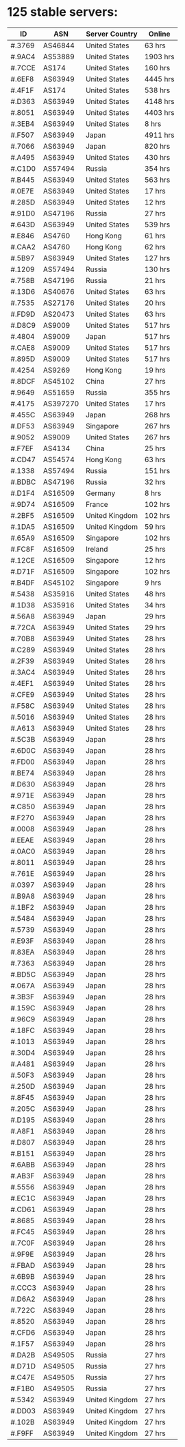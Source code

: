 # 125 stable servers:

| ID | ASN | Server Country | Online |
| ------ | ------ | ------ | ------ |
| #.3769 | AS46844 | United States | 63 hrs |
| #.9AC4 | AS53889 | United States | 1903 hrs |
| #.7CCE | AS174 | United States | 160 hrs |
| #.6EF8 | AS63949 | United States | 4445 hrs |
| #.4F1F | AS174 | United States | 538 hrs |
| #.D363 | AS63949 | United States | 4148 hrs |
| #.8051 | AS63949 | United States | 4403 hrs |
| #.3EB4 | AS63949 | United States | 8 hrs |
| #.F507 | AS63949 | Japan | 4911 hrs |
| #.7066 | AS63949 | Japan | 820 hrs |
| #.A495 | AS63949 | United States | 430 hrs |
| #.C1D0 | AS57494 | Russia | 354 hrs |
| #.B445 | AS63949 | United States | 563 hrs |
| #.0E7E | AS63949 | United States | 17 hrs |
| #.285D | AS63949 | United States | 12 hrs |
| #.91D0 | AS47196 | Russia | 27 hrs |
| #.643D | AS63949 | United States | 539 hrs |
| #.E846 | AS4760 | Hong Kong | 61 hrs |
| #.CAA2 | AS4760 | Hong Kong | 62 hrs |
| #.5B97 | AS63949 | United States | 127 hrs |
| #.1209 | AS57494 | Russia | 130 hrs |
| #.758B | AS47196 | Russia | 21 hrs |
| #.13D6 | AS40676 | United States | 63 hrs |
| #.7535 | AS27176 | United States | 20 hrs |
| #.FD9D | AS20473 | United States | 63 hrs |
| #.D8C9 | AS9009 | United States | 517 hrs |
| #.4804 | AS9009 | Japan | 517 hrs |
| #.CAE8 | AS9009 | United States | 517 hrs |
| #.895D | AS9009 | United States | 517 hrs |
| #.4254 | AS9269 | Hong Kong | 19 hrs |
| #.8DCF | AS45102 | China | 27 hrs |
| #.9649 | AS51659 | Russia | 355 hrs |
| #.4175 | AS397270 | United States | 17 hrs |
| #.455C | AS63949 | Japan | 268 hrs |
| #.DF53 | AS63949 | Singapore | 267 hrs |
| #.9052 | AS9009 | United States | 267 hrs |
| #.F7EF | AS4134 | China | 25 hrs |
| #.CD47 | AS54574 | Hong Kong | 63 hrs |
| #.1338 | AS57494 | Russia | 151 hrs |
| #.BDBC | AS47196 | Russia | 32 hrs |
| #.D1F4 | AS16509 | Germany | 8 hrs |
| #.9D74 | AS16509 | France | 102 hrs |
| #.2BF5 | AS16509 | United Kingdom | 102 hrs |
| #.1DA5 | AS16509 | United Kingdom | 59 hrs |
| #.65A9 | AS16509 | Singapore | 102 hrs |
| #.FC8F | AS16509 | Ireland | 25 hrs |
| #.12CE | AS16509 | Singapore | 12 hrs |
| #.D71F | AS16509 | Singapore | 102 hrs |
| #.B4DF | AS45102 | Singapore | 9 hrs |
| #.5438 | AS35916 | United States | 48 hrs |
| #.1D38 | AS35916 | United States | 34 hrs |
| #.56A8 | AS63949 | Japan | 29 hrs |
| #.72CA | AS63949 | United States | 29 hrs |
| #.70B8 | AS63949 | United States | 28 hrs |
| #.C289 | AS63949 | United States | 28 hrs |
| #.2F39 | AS63949 | United States | 28 hrs |
| #.3AC4 | AS63949 | United States | 28 hrs |
| #.4EF1 | AS63949 | United States | 28 hrs |
| #.CFE9 | AS63949 | United States | 28 hrs |
| #.F58C | AS63949 | United States | 28 hrs |
| #.5016 | AS63949 | United States | 28 hrs |
| #.A613 | AS63949 | United States | 28 hrs |
| #.5C3B | AS63949 | Japan | 28 hrs |
| #.6D0C | AS63949 | Japan | 28 hrs |
| #.FD00 | AS63949 | Japan | 28 hrs |
| #.BE74 | AS63949 | Japan | 28 hrs |
| #.D630 | AS63949 | Japan | 28 hrs |
| #.971E | AS63949 | Japan | 28 hrs |
| #.C850 | AS63949 | Japan | 28 hrs |
| #.F270 | AS63949 | Japan | 28 hrs |
| #.0008 | AS63949 | Japan | 28 hrs |
| #.EEAE | AS63949 | Japan | 28 hrs |
| #.0AC0 | AS63949 | Japan | 28 hrs |
| #.8011 | AS63949 | Japan | 28 hrs |
| #.761E | AS63949 | Japan | 28 hrs |
| #.0397 | AS63949 | Japan | 28 hrs |
| #.B9A8 | AS63949 | Japan | 28 hrs |
| #.1BF2 | AS63949 | Japan | 28 hrs |
| #.5484 | AS63949 | Japan | 28 hrs |
| #.5739 | AS63949 | Japan | 28 hrs |
| #.E93F | AS63949 | Japan | 28 hrs |
| #.83EA | AS63949 | Japan | 28 hrs |
| #.7363 | AS63949 | Japan | 28 hrs |
| #.BD5C | AS63949 | Japan | 28 hrs |
| #.067A | AS63949 | Japan | 28 hrs |
| #.3B3F | AS63949 | Japan | 28 hrs |
| #.159C | AS63949 | Japan | 28 hrs |
| #.96C9 | AS63949 | Japan | 28 hrs |
| #.18FC | AS63949 | Japan | 28 hrs |
| #.1013 | AS63949 | Japan | 28 hrs |
| #.30D4 | AS63949 | Japan | 28 hrs |
| #.A481 | AS63949 | Japan | 28 hrs |
| #.50F3 | AS63949 | Japan | 28 hrs |
| #.250D | AS63949 | Japan | 28 hrs |
| #.8F45 | AS63949 | Japan | 28 hrs |
| #.205C | AS63949 | Japan | 28 hrs |
| #.D195 | AS63949 | Japan | 28 hrs |
| #.A8F1 | AS63949 | Japan | 28 hrs |
| #.D807 | AS63949 | Japan | 28 hrs |
| #.B151 | AS63949 | Japan | 28 hrs |
| #.6ABB | AS63949 | Japan | 28 hrs |
| #.AB3F | AS63949 | Japan | 28 hrs |
| #.5556 | AS63949 | Japan | 28 hrs |
| #.EC1C | AS63949 | Japan | 28 hrs |
| #.CD61 | AS63949 | Japan | 28 hrs |
| #.8685 | AS63949 | Japan | 28 hrs |
| #.FC45 | AS63949 | Japan | 28 hrs |
| #.7C0F | AS63949 | Japan | 28 hrs |
| #.9F9E | AS63949 | Japan | 28 hrs |
| #.FBAD | AS63949 | Japan | 28 hrs |
| #.6B9B | AS63949 | Japan | 28 hrs |
| #.CCC3 | AS63949 | Japan | 28 hrs |
| #.D6A2 | AS63949 | Japan | 28 hrs |
| #.722C | AS63949 | Japan | 28 hrs |
| #.8520 | AS63949 | Japan | 28 hrs |
| #.CFD6 | AS63949 | Japan | 28 hrs |
| #.1F57 | AS63949 | Japan | 28 hrs |
| #.DA2B | AS49505 | Russia | 27 hrs |
| #.D71D | AS49505 | Russia | 27 hrs |
| #.C47E | AS49505 | Russia | 27 hrs |
| #.F1B0 | AS49505 | Russia | 27 hrs |
| #.5342 | AS63949 | United Kingdom | 27 hrs |
| #.DD03 | AS63949 | United Kingdom | 27 hrs |
| #.102B | AS63949 | United Kingdom | 27 hrs |
| #.F9FF | AS63949 | United Kingdom | 27 hrs |


